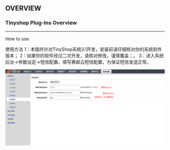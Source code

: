 ## OVERVIEW

### Tinyshop Plug-Ins Overview

------

How to use

使用方法
        1：本插件针对TinyShop系统3.1开发，安装前请仔细核对你的系统软件版本；
        2：如果你的软件经过二次开发，请核对修改，谨慎覆盖；。
        3：进入系统后台->参数设定->短信配置，填写赛邮云短信配置，为保证短信发送正常。


![Submail](./markdown/1.png)
